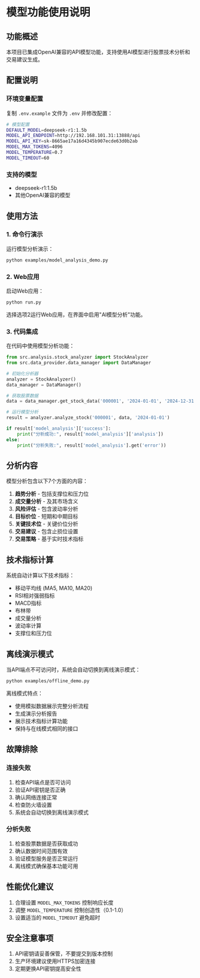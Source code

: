 # 模型功能使用说明

## 功能概述

本项目已集成OpenAI兼容的API模型功能，支持使用AI模型进行股票技术分析和交易建议生成。

## 配置说明

### 环境变量配置

复制 `.env.example` 文件为 `.env` 并修改配置：

```bash
# 模型配置
DEFAULT_MODEL=deepseek-r1:1.5b
MODEL_API_ENDPOINT=http://192.168.101.31:13888/api
MODEL_API_KEY=sk-8665ae17a16d4345b907ecde63d0b2ab
MODEL_MAX_TOKENS=4096
MODEL_TEMPERATURE=0.7
MODEL_TIMEOUT=60
```

### 支持的模型

- deepseek-r1:1.5b
- 其他OpenAI兼容的模型

## 使用方法

### 1. 命令行演示

运行模型分析演示：

```bash
python examples/model_analysis_demo.py
```

### 2. Web应用

启动Web应用：

```bash
python run.py
```

选择选项2运行Web应用，在界面中启用"AI模型分析"功能。

### 3. 代码集成

在代码中使用模型分析功能：

```python
from src.analysis.stock_analyzer import StockAnalyzer
from src.data_provider.data_manager import DataManager

# 初始化分析器
analyzer = StockAnalyzer()
data_manager = DataManager()

# 获取股票数据
data = data_manager.get_stock_data('000001', '2024-01-01', '2024-12-31')

# 运行模型分析
result = analyzer.analyze_stock('000001', data, '2024-01-01')

if result['model_analysis']['success']:
    print("分析成功:", result['model_analysis']['analysis'])
else:
    print("分析失败:", result['model_analysis'].get('error'))
```

## 分析内容

模型分析包含以下7个方面的内容：

1. **趋势分析** - 包括支撑位和压力位
2. **成交量分析** - 及其市场含义
3. **风险评估** - 包含波动率分析
4. **目标价位** - 短期和中期目标
5. **关键技术位** - 关键价位分析
6. **交易建议** - 包含止损位设置
7. **交易策略** - 基于实时技术指标

## 技术指标计算

系统自动计算以下技术指标：

- 移动平均线 (MA5, MA10, MA20)
- RSI相对强弱指标
- MACD指标
- 布林带
- 成交量分析
- 波动率计算
- 支撑位和压力位

## 离线演示模式

当API端点不可访问时，系统会自动切换到离线演示模式：

```bash
python examples/offline_demo.py
```

离线模式特点：
- 使用模拟数据展示完整分析流程
- 生成演示分析报告
- 展示技术指标计算功能
- 保持与在线模式相同的接口

## 故障排除

### 连接失败

1. 检查API端点是否可访问
2. 验证API密钥是否正确
3. 确认网络连接正常
4. 检查防火墙设置
5. 系统会自动切换到离线演示模式

### 分析失败

1. 检查股票数据是否获取成功
2. 确认数据时间范围有效
3. 验证模型服务是否正常运行
4. 离线模式确保基本功能可用

## 性能优化建议

1. 合理设置 `MODEL_MAX_TOKENS` 控制响应长度
2. 调整 `MODEL_TEMPERATURE` 控制创造性（0.1-1.0）
3. 设置适当的 `MODEL_TIMEOUT` 避免超时

## 安全注意事项

1. API密钥请妥善保管，不要提交到版本控制
2. 生产环境建议使用HTTPS加密连接
3. 定期更换API密钥提高安全性